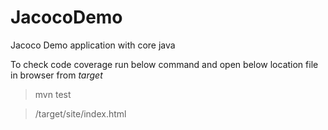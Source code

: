 # JacocoDemo
Jacoco Demo application with core java

To check code coverage run below command and open below location file in browser from *target*
> mvn test

> /target/site/index.html

